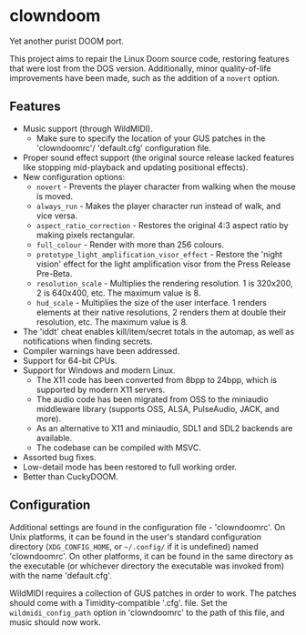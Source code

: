 # clowndoom

Yet another purist DOOM port.

This project aims to repair the Linux Doom source code, restoring features that
were lost from the DOS version. Additionally, minor quality-of-life
improvements have been made, such as the addition of a `novert` option.

## Features
- Music support (through WildMIDI).
  - Make sure to specify the location of your GUS patches in the 'clowndoomrc'/
    'default.cfg' configuration file.
- Proper sound effect support (the original source release lacked features like
  stopping mid-playback and updating positional effects).
- New configuration options:
  - `novert` - Prevents the player character from walking when the mouse is
    moved.
  - `always_run` - Makes the player character run instead of walk, and vice
    versa.
  - `aspect_ratio_correction` - Restores the original 4:3 aspect ratio by
    making pixels rectangular.
  - `full_colour` - Render with more than 256 colours.
  - `prototype_light_amplification_visor_effect` - Restore the 'night vision'
    effect for the light amplification visor from the Press Release Pre-Beta.
  - `resolution_scale` - Multiplies the rendering resolution. 1 is 320x200,
    2 is 640x400, etc. The maximum value is 8.
  - `hud_scale` - Multiplies the size of the user interface. 1 renders elements
    at their native resolutions, 2 renders them at double their resolution,
    etc. The maximum value is 8.
- The 'iddt' cheat enables kill/item/secret totals in the automap, as well as
  notifications when finding secrets.
- Compiler warnings have been addressed.
- Support for 64-bit CPUs.
- Support for Windows and modern Linux.
  - The X11 code has been converted from 8bpp to 24bpp, which is supported by
    modern X11 servers.
  - The audio code has been migrated from OSS to the miniaudio middleware
    library (supports OSS, ALSA, PulseAudio, JACK, and more).
  - As an alternative to X11 and miniaudio, SDL1 and SDL2 backends are
    available.
  - The codebase can be compiled with MSVC.
- Assorted bug fixes.
- Low-detail mode has been restored to full working order.
- Better than CuckyDOOM.

## Configuration
Additional settings are found in the configuration file - 'clowndoomrc'. On
Unix platforms, it can be found in the user's standard configuration directory
(`XDG_CONFIG_HOME`, or `~/.config/` if it is undefined) named 'clowndoomrc'. On
other platforms, it can be found in the same directory as the executable (or
whichever directory the executable was invoked from) with the name
'default.cfg'.

WildMIDI requires a collection of GUS patches in order to work. The patches
should come with a Timidity-compatible '.cfg'. file. Set the
`wildmidi_config_path` option in 'clowndoomrc' to the path of this file, and
music should now work.
